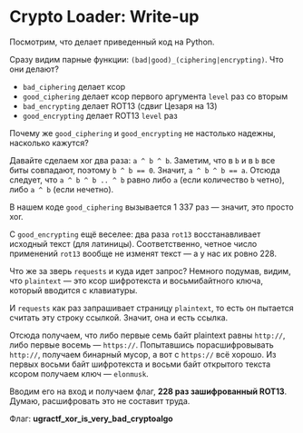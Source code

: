 # Crypto Loader: Write-up

Посмотрим, что делает приведенный код на Python.

Сразу видим парные функции: `(bad|good)_(ciphering|encrypting)`. Что они делают?

* `bad_ciphering` делает ксор
* `good_ciphering` делает ксор первого аргумента `level` раз со вторым
* `bad_encrypting` делает ROT13 (сдвиг Цезаря на 13)
* `good_encrypting` делает ROT13 `level` раз

Почему же `good_ciphering` и `good_encrypting` не настолько надежны, насколько кажутся?

Давайте сделаем xor два раза: `a ^ b ^ b`. Заметим, что в `b` и в `b` все биты совпадают, поэтому `b ^ b == 0`. Значит, `a ^ b ^ b == a`. Отсюда следует, что `a ^ b ^ b .. ^ b` равно либо `a` (если количество `b` четно), либо `a ^ b` (если нечетно).

В нашем коде `good_ciphering` вызывается 1 337 раз — значит, это просто xor.

С `good_encrypting` ещё веселее: два раза `rot13` восстанавливает исходный текст (для латиницы). Соответственно, четное число применений `rot13` вообще не изменят текст — а у нас их ровно 228.

Что же за зверь `requests` и куда идет запрос? Немного подумав, видим, что `plaintext` — это ксор шифротекста и восьмибайтного ключа, который вводится с клавиатуры.

И `requests` как раз запрашивает страницу `plaintext`, то есть он пытается считать эту строку ссылкой. Значит, она и есть ссылка.

Отсюда получаем, что либо первые семь байт plaintext равны `http://`, либо первые восемь — `https://`. Попытавшись порасшифровывать `http://`, получаем бинарный мусор, а вот с `https://` всё хорошо. Из первых восьми байт шифротекста и восьми байт открытого текста ксором получаем ключ — `elonmusk`.

Вводим его на вход и получаем флаг, **228 раз зашифрованный ROT13**. Думаю, расшифровать это не составит труда.

Флаг: **ugractf_xor_is_very_bad_cryptoalgo**
